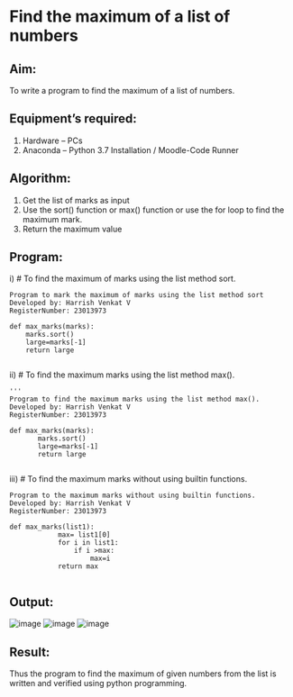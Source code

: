 # Find the maximum of a list of numbers
## Aim:
To write a program to find the maximum of a list of numbers.
## Equipment’s required:
1.	Hardware – PCs
2.	Anaconda – Python 3.7 Installation / Moodle-Code Runner
## Algorithm:
1.	Get the list of marks as input
2.	Use the sort() function or max() function or use the for loop to find the maximum mark.
3.	Return the maximum value
## Program:

i)	# To find the maximum of marks using the list method sort.
```
Program to mark the maximum of marks using the list method sort
Developed by: Harrish Venkat V
RegisterNumber: 23013973

def max_marks(marks):
    marks.sort()
    large=marks[-1]
    return large


```

ii)	# To find the maximum marks using the list method max().
```
''' 
Program to find the maximum marks using the list method max().
Developed by: Harrish Venkat V
RegisterNumber: 23013973

def max_marks(marks):
       marks.sort()
       large=marks[-1]
       return large


```

iii) # To find the maximum marks without using builtin functions.
```
Program to the maximum marks without using builtin functions.
Developed by: Harrish Venkat V
RegisterNumber: 23013973

def max_marks(list1):
            max= list1[0]
            for i in list1:
                if i >max:
                    max=i
            return max


```


## Output:
![image](https://github.com/HarrishVenkat/FindMaximum/assets/144979588/0c66752e-809b-4223-81c5-76de8f7e1292)
![image](https://github.com/HarrishVenkat/FindMaximum/assets/144979588/da4c6f73-7b8f-4c0b-a0f4-29703f3e28ce)
![image](https://github.com/HarrishVenkat/FindMaximum/assets/144979588/4dc90e5f-9c8b-4867-84a6-8b1626c1f2b3)

## Result:
Thus the program to find the maximum of given numbers from the list is written and verified using python programming.
